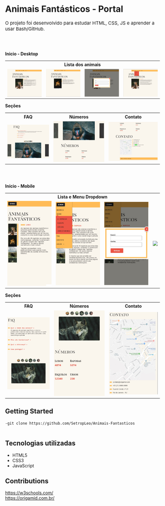 <h1>Animais Fantásticos - Portal</h1>
<p style="font-size:15px;">
O projeto foi desenvolvido para estudar HTML, CSS, JS e aprender a usar Bash/GitHub.</p>
<br>
<br>

**Inicio - Desktop**

<table>
  <th colspan="4">Lista dos animais</th>
<tr>
<td>
  <img src="./images-readme/animais1.jpg"/>
</td>
<td>
  <img src="./images-readme/animais2.jpg"/>
</td>
<td>
  <img src="./images-readme/login1.jpg"/>
</td>
<td>
  <img src="./images-readme/sobre1.jpg"/>
</td>
</tr>
</table>

**Seções**

<table>
<th>FAQ</th>
<th>Números</th>
<th>Contato</th>
<tr>
<td>
  <img src="./images-readme/faq1.jpg"/>
</td>
<td>
  <img src="./images-readme/numeros1.jpg"/>
</td>
<td>
  <img src="./images-readme/contato1.jpg"/>
</td>
</tr>
</table>

<br>
<br>

**Início - Mobile**

<table>
  <th colspan="4">Lista e Menu Dropdown </th>
<tr>
<td>
  <img src="./images-readme/respanimais1.jpg"/>
</td>
<td>
  <img src="./images-readme/respanimais2.jpg"/>
</td>
<td>
   <img src="./images-readme/respanimais3.jpg"/>
</td>
<td>
   <img src="./images-readme/respdropdown.jpg"/>
</td>
</tr>
</table>

**Seções**

<table>
<th>FAQ</th>
<th>Números</th>
<th>Contato</th>
<tr>
<td>
  <img src="./images-readme/respfaq1.jpg"/>
</td>
<td>
  <img src="./images-readme/respnumeros1.jpg"/>
</td>
<td>
  <img src="./images-readme/respcontato1.jpg"/>
</td>
</tr>
</table>

<h2>Getting Started</h2>
<pre>
<code>-git clone https://github.com/SetropLeo/Animais-Fantasticos
</code>
</pre>

<h2>Tecnologias utilizadas</h2>
<ul>
<li>HTML5</li>
<li>CSS3</li>
<li>JavaScript</li>
</ul>

<h2>Contributions</h2>
<a href="W3CSchools">https://w3schools.com/</a> 
<br>
<a href="Origamid - JS ES6+">https://origamid.com.br/</a>
